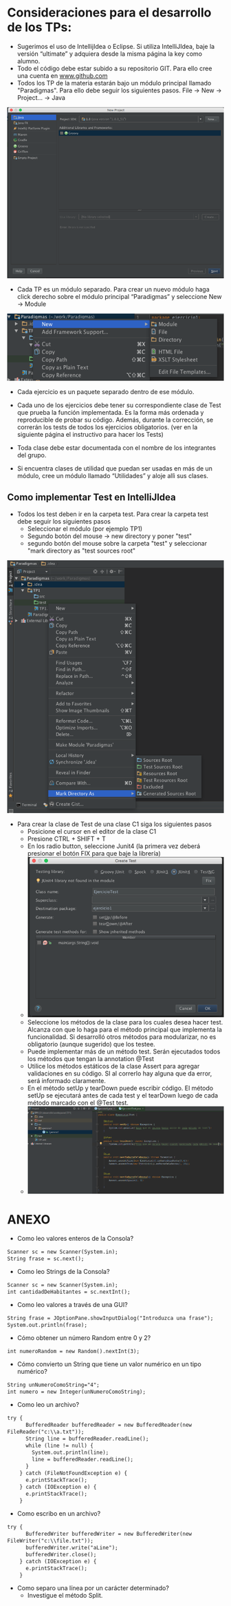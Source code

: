 # Consideraciones para el desarrollo de los TPs:

* Sugerimos el uso de IntellijIdea o Eclipse. Si utiliza IntelliJIdea, baje la versión “ultimate” y adquiera desde la misma página la key como alumno.
* Todo el código debe estar subido a su repositorio GIT. Para ello cree una cuenta en www.github.com
* Todos los TP de la materia estarán bajo un módulo principal llamado "Paradigmas". Para ello debe seguir los siguientes pasos. File -> New -> Project… -> Java

![Imagen Uno](https://github.com/Mastrom10/TrabajosPracticos/blob/master/ImagenesReadme/imagen1.png "Optional Title")

* Cada TP es un módulo separado. Para crear un nuevo módulo haga click derecho sobre el módulo principal “Paradigmas” y seleccione New -> Module

![Imagen Dos](https://github.com/Mastrom10/TrabajosPracticos/blob/master/ImagenesReadme/imagen2.png "Optional Title")

* Cada ejercicio es un paquete separado dentro de ese módulo.
* Cada uno de los ejercicios debe tener su correspondiente clase de Test que prueba la función implementada. Es la forma más ordenada y reproducible de probar su código. Además, durante la corrección, se correrán los tests de todos los ejercicios obligatorios. (ver en la siguiente página el instructivo para hacer los Tests)

* Toda clase debe estar documentada con el nombre de los integrantes del grupo.

* Si encuentra clases de utilidad que puedan ser usadas en más de un módulo, cree un módulo llamado “Utilidades” y aloje allì sus clases.



## Como implementar Test en IntelliJIdea

* Todos los test deben ir en la carpeta test. Para crear la carpeta test debe seguir los siguientes pasos
    * Seleccionar el módulo (por ejemplo TP1)
    * Segundo botón del mouse -> new directory y poner "test"
    * segundo botón del mouse sobre la carpeta "test" y seleccionar "mark directory as "test sources root"

![Imagen Tres](https://github.com/Mastrom10/TrabajosPracticos/blob/master/ImagenesReadme/imagen3.png "Optional Title")

* Para crear la clase de Test de una clase C1 siga los siguientes pasos
    * Posicione el cursor en el editor de la clase C1
    * Presione CTRL + SHIFT + T
    * En los radio button, seleccione Junit4 (la primera vez deberá presionar el botón FIX para que baje la librería)
    * ![Imagen Cuatro](https://github.com/Mastrom10/TrabajosPracticos/blob/master/ImagenesReadme/imagen4.png "Optional Title")
    * Seleccione los métodos de la clase para los cuales desea hacer test. Alcanza con que lo haga para el método principal que implementa la funcionalidad. Si desarrolló otros métodos para modularizar, no es obligatorio (aunque sugerido) que los testee.
    * Puede implementar más de un método test. Serán ejecutados todos los métodos que tengan la annotation @Test
    * Utilice los métodos estáticos de la clase Assert para agregar validaciones en su código. SI al correrlo hay alguna que da error, será informado claramente.
    * En el método setUp y tearDown puede escribir código. El método setUp se ejecutará antes de cada test y el tearDown luego de cada método marcado con el @Test test.
    * ![Imagen Cinco](https://github.com/Mastrom10/TrabajosPracticos/blob/master/ImagenesReadme/imagen5.png "Optional Title")



# ANEXO

* Como leo valores enteros de la Consola?
```
Scanner sc = new Scanner(System.in);
String frase = sc.next();
```

* Como leo Strings de la Consola?
```
Scanner sc = new Scanner(System.in);
int cantidadDeHabitantes = sc.nextInt();
```

* Como leo valores a través de una GUI?
```
String frase = JOptionPane.showInputDialog("Introduzca una frase");
System.out.println(frase);
```
* Cómo obtener un número Random entre 0 y 2?
```
int numeroRandom = new Random().nextInt(3);
```
* Cómo convierto un String que tiene un valor numérico en un tipo numérico?
```
String unNumeroComoString="4";
int numero = new Integer(unNumeroComoString);
```

* Como leo un archivo?
```
try {
      BufferedReader bufferedReader = new BufferedReader(new FileReader("c:\\a.txt"));
      String line = bufferedReader.readLine();
      while (line != null) {
        System.out.println(line);
        line = bufferedReader.readLine();
      }
    } catch (FileNotFoundException e) {
      e.printStackTrace();
    } catch (IOException e) {
      e.printStackTrace();
    }
```

* Como escribo en un archivo?
```
try {
      BufferedWriter bufferedWriter = new BufferedWriter(new FileWriter("c:\\file.txt"));
      bufferedWriter.write("aLine");
      bufferedWriter.close();
    } catch (IOException e) {
      e.printStackTrace();
    }
```

* Como separo una línea por un carácter determinado?
    * Investigue el método Split.

